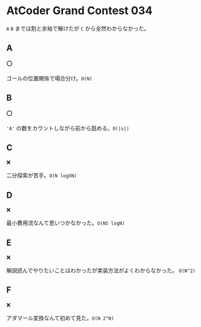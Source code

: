 # AtCoder Grand Contest 034

`A` `B` までは割と余裕で解けたが `C` から全然わからなかった。

## A

:o:

ゴールの位置関係で場合分け。`O(N)`

## B

:o:

`'A'` の数をカウントしながら前から舐める。`O(|s|)`

## C

:x:

二分探索が苦手。`O(N logXN)`

## D

:x:

最小費用流なんて思いつかなかった。`O(NS logN)`

## E

:x:

解説読んでやりたいことはわかったが実装方法がよくわからなかった。 `O(N^2)`

## F

:x:

アダマール変換なんて初めて見た。`O(N 2^N)`
